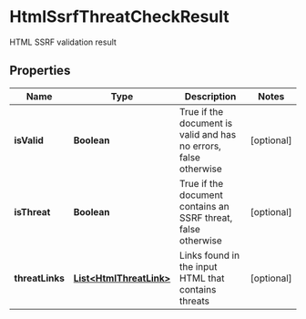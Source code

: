 

# HtmlSsrfThreatCheckResult

HTML SSRF validation result
## Properties

Name | Type | Description | Notes
------------ | ------------- | ------------- | -------------
**isValid** | **Boolean** | True if the document is valid and has no errors, false otherwise |  [optional]
**isThreat** | **Boolean** | True if the document contains an SSRF threat, false otherwise |  [optional]
**threatLinks** | [**List&lt;HtmlThreatLink&gt;**](HtmlThreatLink.md) | Links found in the input HTML that contains threats |  [optional]



